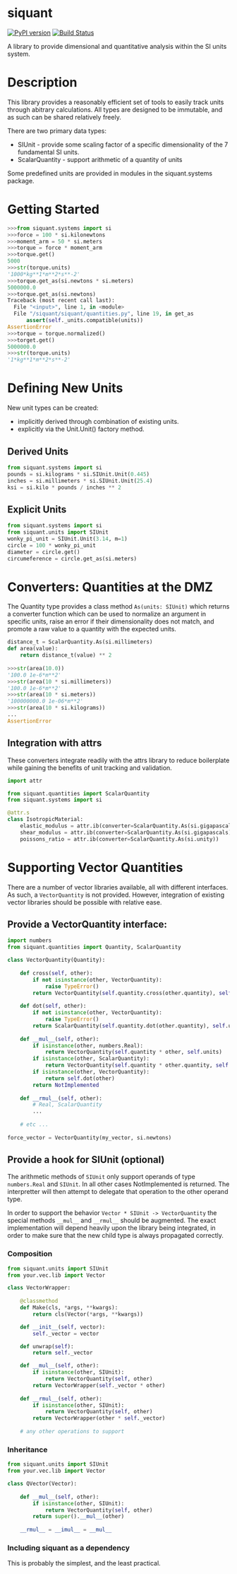 # siquant

[![PyPI version](https://badge.fury.io/py/siquant.svg)](https://badge.fury.io/py/siquant)
[![Build Status](https://travis-ci.com/keystonetowersystems/siquant.svg?branch=master)](https://travis-ci.com/keystonetowersystems/siquant)

A library to provide dimensional and quantitative analysis within the SI units system.

# Description

This library provides a reasonably efficient set of tools to easily track units through abitrary calculations. All types
are designed to be immutable, and as such can be shared relatively freely.

There are two primary data types:
* SIUnit - provide some scaling factor of a specific dimensionality of the 7 fundamental SI units.
* ScalarQuantity - support arithmetic of a quantity of units

Some predefined units are provided in modules in the siquant.systems package.

# Getting Started

```python
>>>from siquant.systems import si
>>>force = 100 * si.kilonewtons
>>>moment_arm = 50 * si.meters
>>>torque = force * moment_arm
>>>torque.get()
5000
>>>str(torque.units)
'1000*kg**1*m**2*s**-2'
>>>torque.get_as(si.newtons * si.meters)
5000000.0
>>>torque.get_as(si.newtons)
Traceback (most recent call last):
  File "<input>", line 1, in <module>
  File "/siquant/siquant/quantities.py", line 19, in get_as
      assert(self._units.compatible(units))
AssertionError
>>>torque = torque.normalized()
>>>torget.get()
5000000.0
>>>str(torque.units)
'1*kg**1*m**2*s**-2'
```

# Defining New Units

New unit types can be created:
* implicitly derived through combination of existing units.
* explicitly via the Unit.Unit() factory method.

## Derived Units  

```python
from siquant.systems import si
pounds = si.kilograms * si.SIUnit.Unit(0.445)
inches = si.millimeters * si.SIUnit.Unit(25.4)
ksi = si.kilo * pounds / inches ** 2
```

## Explicit Units

```python
from siquant.systems import si
from siquant.units import SIUnit
wonky_pi_unit = SIUnit.Unit(3.14, m=1)
circle = 100 * wonky_pi_unit
diameter = circle.get()
circumeference = circle.get_as(si.meters)
``` 

# Converters: Quantities at the DMZ

The Quantity type provides a class method ``As(units: SIUnit)`` which returns a converter function which can be used to 
normalize an argument in specific units, raise an error if their dimensionality does not match, and promote a raw
value to a quantity with the expected units.

```python
distance_t = ScalarQuantity.As(si.millimeters)
def area(value):
    return distance_t(value) ** 2
    
>>>str(area(10.0))
'100.0 1e-6*m**2'
>>>str(area(10 * si.millimeters))
'100.0 1e-6*m**2'
>>>str(area(10 * si.meters))
'100000000.0 1e-06*m**2'
>>>str(area(10 * si.kilograms))
...
AssertionError
```

## Integration with attrs

These converters integrate readily with the attrs library to reduce boilerplate while gaining the benefits of unit
tracking and validation.

```python
import attr

from siquant.quantities import ScalarQuantity
from siquant.systems import si 

@attr.s
class IsotropicMaterial:
    elastic_modulus = attr.ib(converter=ScalarQuantity.As(si.gigapascals))
    shear_modulus = attr.ib(converter=ScalarQuantity.As(si.gigapascals))
    poissons_ratio = attr.ib(converter=ScalarQuantity.As(si.unity))
```

# Supporting Vector Quantities

There are a number of vector libraries available, all with different interfaces. As such, a ```VectorQuantity``` is not 
provided. However, integration of existing vector libraries should be possible with relative ease.

## Provide a VectorQuantity interface:

```python
import numbers
from siquant.quantities import Quantity, ScalarQuantity

class VectorQuantity(Quantity):
    
    def cross(self, other):
        if not isinstance(other, VectorQuantity):
            raise TypeError()
        return VectorQuantity(self.quantity.cross(other.quantity), self.units * other.units)
        
    def dot(self, other):
        if not isinstance(other, VectorQuantity):
            raise TypeError()
        return ScalarQuantity(self.quantity.dot(other.quantity), self.units * other.units)
        
    def __mul__(self, other):
        if isinstance(other, numbers.Real):
            return VectorQuantity(self.quantity * other, self.units)
        if isinstance(other, ScalarQuantity):
            return VectorQuantity(self.quantity * other.quantity, self.units * other.units)
        if isinstance(other, VectorQuantity):
            return self.dot(other)
        return NotImplemented
        
    def __rmul__(self, other):
        # Real, ScalarQuantity
        ...
        
    # etc ...
    
force_vector = VectorQuantity(my_vector, si.newtons)
```

## Provide a hook for SIUnit (optional)

The arithmetic methods of ```SIUnit``` only support operands of type ```numbers.Real``` and ```SIUnit```. In all other
cases NotImplemented is returned. The interpretter will then attempt to delegate that operation to the other operand 
type.

In order to support the behavior ```Vector * SIUnit -> VectorQuantity``` the special methods ```__mul__``` and 
```__rmul__``` should be augmented. The exact implementation will depend heavily upon the library being integrated, 
in order to make sure that the new child type is always propagated correctly.

### Composition

```python
from siquant.units import SIUnit
from your.vec.lib import Vector

class VectorWrapper:
    
    @classmethod
    def Make(cls, *args, **kwargs):
        return cls(Vector(*args, **kwargs))

    def __init__(self, vector):
        self._vector = vector

    def unwrap(self):
        return self._vector

    def __mul__(self, other):
        if isinstance(other, SIUnit):
            return VectorQuantity(self, other)
        return VectorWrapper(self._vector * other)
        
    def __rmul__(self, other):
        if isinstance(other, SIUnit):
            return VectorQuantity(self, other)
        return VectorWrapper(other * self._vector)
        
    # any other operations to support
```

### Inheritance

```python
from siquant.units import SIUnit
from your.vec.lib import Vector

class QVector(Vector):
    
    def __mul__(self, other):
        if isinstance(other, SIUnit):
            return VectorQuantity(self, other)
        return super().__mul__(other)
        
    __rmul__ = __imul__ = __mul__
```
### Including siquant as a dependency

This is probably the simplest, and the least practical. 